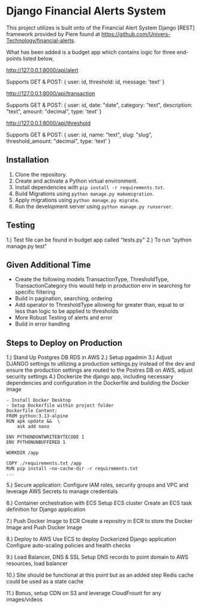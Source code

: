 # Django Financial Alerts System

This project utilizes is built onto of the Financial Alert System Django [REST] framework provided by Piere found at 
https://github.com/Univers-Technology/financial-alerts. 

What has been added is a budget app which contains logic for three end-points listed below,

http://127.0.0.1:8000/api/alert

Supports GET & POST:
{
    user: id, 
    threshold: id, 
    message: 'text'
}

http://127.0.0.1:8000/api/transaction

Supports GET & POST:
{
    user: id, 
    date: "date", 
    category: "text", 
    description: "text", 
    amount: "decimal", 
    type: 'text'
}

http://127.0.0.1:8000/api/threshold

Supports GET & POST:
{
    user: id, 
    name: "text", 
    slug: "slug",
    threshold_amount: "decimal", 
    type: 'text'
}

## Installation

1. Clone the repository.
2. Create and activate a Python virtual environment.
3. Install dependencies with `pip install -r requirements.txt`.
4. Build Migrations using `python manage.py makemigration`.
4. Apply migrations using `python manage.py migrate`.
5. Run the development server using `python manage.py runserver`.

## Testing
1.) Test file can be found in budget app called "tests.py"
2.) To run "python manage.py test"

## Given Additional Time

- Create the following models TransactionType, ThresholdType, TransactionCategory this would help in production env in searching for specific filtering
- Build in pagination, searching, ordering
- Add operator to ThresholdType allowing for greater than, equal to or less than logic to be applied to thresholds
- More Robust Testing of alerts and error 
- Build in error handling


## Steps to Deploy on Production


1.) Stand Up Postgres DB RDS in AWS
2.) Setup pgadmin
3.) Adjust DJANGO settings to utilizing a production settings.py instead of the dev and ensure the production settings are routed to the Postres DB on AWS, adjust security settings
4.) Dockerize the django app, including necessary dependencies and configuration in the Dockerfile and building the Docker image

    - Install Docker Desktop
    - Setup Dockerfile within project folder
    Dockerfile Content: 
    FROM python:3.13-alpine
    RUN apk update &&  \ 
        ask add nano

    ENV PYTHONDONTWRITEBYTECODE 1
    ENV PYTHONUNBUFFERED 1

    WORKDIR /app

    COPY ./requirements.txt /app
    RUN pip install —no-cache-dir -r requirements.txt
    ...

5.) Secure application: Configure IAM roles, security groups and VPC and leverage AWS Secrets to manage credentials

6.) Container orchestration with ECS
    Setup ECS cluster
    Create an ECS task definition for Django application

7.) Push Docker Image to ECR
    Create a repositry in ECR to store the Docker Image and Push Docker Image

8.) Deploy to AWS
    Use ECS to deploy Dockerized Django application
    Configure auto-scaling policies and health checks

9.) Load Balancer, DNS & SSL
    Setup DNS records to point domain to AWS resources, load balancer

10.) Site should be functional at this point but as an added step Redis cache could be used as a state cache

11.) Bonus, setup CDN on S3 and leverage CloudFrount for any images/videos 